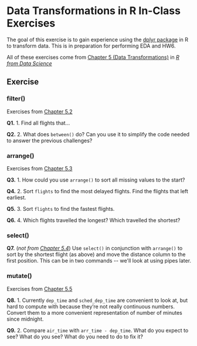 # Data Transformations in R In-Class Exercises

The goal of this exercise is to gain experience using the [dplyr package](https://www.rdocumentation.org/packages/dplyr/versions/0.7.8) in R to transform data. This is in preparation for performing EDA and HW6. 

All of these exercises come from [Chapter 5 (Data Transformations)](https://r4ds.had.co.nz/transform.html) in [*R from Data Science*](https://r4ds.had.co.nz)
 
## Exercise

### filter()

Exercises from [Chapter 5.2](https://r4ds.had.co.nz/transform.html#exercises-8)

**Q1.** 1. Find all flights that...

**Q2.** 2. What does `between()` do? Can you use it to simplify the code needed to answer the previous challenges?

### arrange()

Exercises from [Chapter 5.3](https://r4ds.had.co.nz/transform.html#exercises-9)

**Q3.** 1. How could you use `arrange()` to sort all missing values to the start? 

**Q4.** 2. Sort `flights` to find the most delayed flights. Find the flights that left earliest.

**Q5.** 3. Sort `flights` to find the fastest flights.

**Q6.** 4. Which flights travelled the longest? Which travelled the shortest?

### select()

**Q7.** (*not from [Chapter 5.4](https://r4ds.had.co.nz/transform.html#exercises-10)*) Use ```select()``` in conjunction with ```arrange()``` to sort by the shortest flight (as above) and move the distance column to the first position. This can be in two commands -- we'll look at using pipes later.

### mutate()

Exercises from [Chapter 5.5](https://r4ds.had.co.nz/transform.html#exercises-11)

**Q8.** 1. Currently `dep_time` and `sched_dep_time` are convenient to look at, but hard to compute with because they’re not really continuous numbers. Convert them to a more convenient representation of number of minutes since midnight.

**Q9.** 2. Compare `air_time` with `arr_time - dep_time`. What do you expect to see? What do you see? What do you need to do to fix it?

